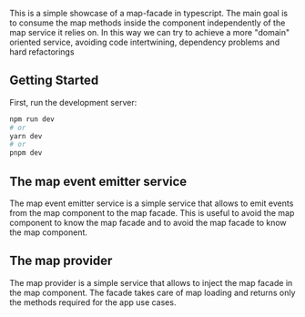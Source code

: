 This is a simple showcase of a map-facade in typescript. The main goal is to consume the map methods inside the component independently of the map service it relies on.
In this way we can try to achieve a more "domain" oriented service, avoiding code intertwining, dependency problems and hard refactorings
## Getting Started

First, run the development server:

```bash
npm run dev
# or
yarn dev
# or
pnpm dev
```
## The map event emitter service
The map event emitter service is a simple service that allows to emit events from the map component to the map facade. This is useful to avoid the map component to know the map facade and to avoid the map facade to know the map component.

## The map provider
The map provider is a simple service that allows to inject the map facade in the map component. The facade takes care of map loading and returns only the methods required for the app use cases.


